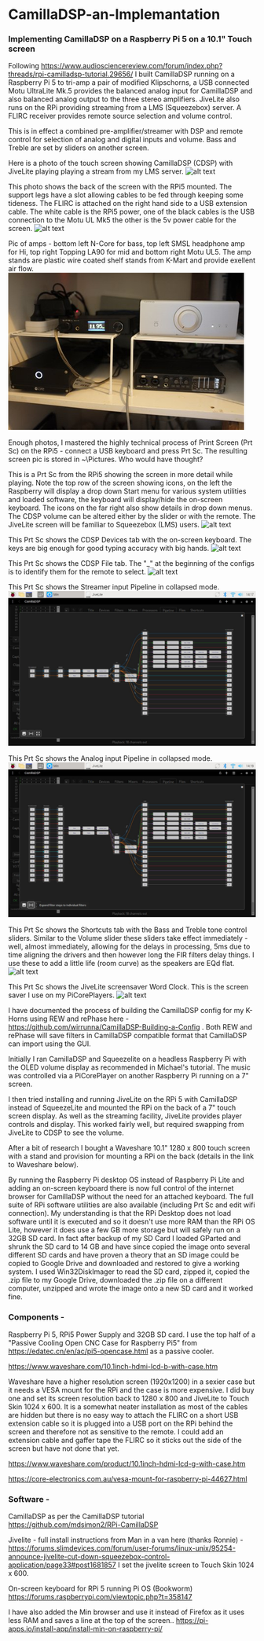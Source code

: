 # CamillaDSP-an-Implemantation
### Implementing CamillaDSP on a Raspberry Pi 5 on a 10.1" Touch screen

Following https://www.audiosciencereview.com/forum/index.php?threads/rpi-camilladsp-tutorial.29656/ I built CamillaDSP running on a Raspberry Pi 5 to tri-amp a pair of modified Klipschorns, a USB connected Motu UltraLite Mk.5 provides the balanced analog input for CamillaDSP and also balanced analog output to the three stereo amplifiers. JiveLite also runs on the RPi providing streaming from a LMS (Squeezebox) server. A FLIRC receiver provides remote source selection and volume control.

This is in effect a combined pre-amplifier/streamer with DSP and remote control for selection of analog and digital inputs and volume. Bass and Treble are set by sliders on another screen.

Here is a photo of the touch screen showing CamillaDSP (CDSP) with JiveLite playing playing a stream from my LMS server.
![alt text](<Images/10.1 screen front pic.JPG>)

This photo shows the back of the screen with the RPi5 mounted. The support legs have a slot  allowing cables to be fed through keeping some tideness. The FLIRC is attached on the right hand side to a USB extension cable. The white cable is the RPi5 power, one of the black cables is the USB connection to the Motu UL Mk5 the other is the 5v power cable for the screen. 
![alt text](<Images/10.1 screen back showing RPi5.JPG>)

Pic of amps - bottom left N-Core for bass, top left SMSL headphone amp for Hi, top right Topping LA90 for mid and bottom right Motu UL5. The amp stands are plastic wire coated shelf stands from K-Mart and provide exellent air flow.
![alt text](<Images/Motu UL5 and amps.JPG>)
 

Enough photos, I mastered the highly technical process of Print Screen (Prt Sc) on the RPi5 - connect a USB keyboard and press Prt Sc. The resulting screen pic is stored in ~\Pictures. Who would have thought?

This is a Prt Sc from the RPi5 showing the screen in more detail while playing.
Note the top row of the screen showing icons, on the left the Raspberry will display a drop down Start menu for various system utilities and loaded software, the keyboard will display/hide the on-screen keyboard. The icons on the far right also show details in drop down menus. The CDSP volume can be altered either by the slider or with the remote. The JiveLite screen will be familiar to Squeezebox (LMS) users.
![alt text](<Images/10.1 screen Jivelite and Firefox CamillaDSP.jpg>)

This Prt Sc shows the CDSP Devices tab with the on-screen keyboard. The keys are big enough for good typing accuracy with big hands.
![alt text](<Images/10.1 screen Devices tab with on-screen keyboard.jpg>)

This Prt Sc shows the CDSP File tab. The "_" at the beginning of the configs is to identify them for the remote to select.
![alt text](<Images/10.1 screen CamillaDSP Files tab.jpg>)

This Prt Sc shows the Streamer input Pipeline in collapsed mode.
![alt text](<Images/10.1 screen streamer pipeline collapsed.jpg>)

This Prt Sc shows the Analog input Pipeline in collapsed mode.
![alt text](<Images/10.1 screen analog pipeline collapsed.jpg>)

This Prt Sc shows the Shortcuts tab with the Bass and Treble tone control sliders. Similar to the Volume slider these sliders take effect immediately - well, almost immediately, allowing for the delays in processing, 5ms due to time aligning the drivers and then however long the FIR filters delay things. I use these to add a little life (room curve) as the speakers are EQd flat.
![alt text](<Images/10.1 screen CamillaDSP Shortcuts.jpg>)

 This Prt Sc shows the JiveLite screensaver Word Clock. This is the screen saver I use on my PiCorePlayers.
 ![alt text](<Images/10.1 screen JiveLite screensaver Word Clock.jpg>)


I have documented the process of building the CamillaDSP config for my K-Horns using REW and rePhase here - https://github.com/wirrunna/CamillaDSP-Building-a-Config . Both REW and rePhase will save filters in CamillaDSP compatible format that CamillaDSP can import using the GUI.


Initially I ran CamillaDSP and Squeezelite on a headless Raspberry Pi with the OLED volume display as recommended in Michael's tutorial. The music was controlled via a  PiCorePlayer on another Raspberry Pi running on a 7" screen. 

I then tried installing and running JiveLite on the RPi 5 with CamillaDSP instead of SqueezeLite and mounted the RPi on the back of a 7" touch screen display. As well as the streaming facility, JiveLite provides player controls and display. This worked fairly well, but required swapping from JiveLite to CDSP to see the volume.

After a bit of research I bought a Waveshare 10.1" 1280 x 800 touch screen with a stand and provision for mounting a RPi on the back (details in the link to Waveshare below). 

By running the Raspberry Pi desktop OS instead of Raspberry Pi Lite and adding an on-screen keyboard there is now full control of the internet browser for CamillaDSP without the need for an attached keyboard. The full suite of RPi software utilities are also available (including Prt Sc and edit wifi connection). My understanding is that the RPi Desktop does not load software until it is executed and so it doesn't use more RAM than the RPi OS Lite, however it does use a few GB more storage but will safely run on a 32GB SD card. In fact after backup of my SD Card I loaded GParted and shrunk the SD card to 14 GB and have since copied the image onto several different SD cards and have proven a theory that an SD image could be copied to Google Drive and downloaded and restored to give a working system. I used Win32DiskImager to read the SD card, zipped it, copied the .zip file to my Google Drive, downloaded the .zip file on a different computer, unzipped and wrote the image onto a new SD card and it worked fine.


### Components - 
Raspberry Pi 5, RPi5 Power Supply and 32GB SD card. I use the top half of a "Passive Cooling Open CNC Case for Raspberry Pi5" from https://edatec.cn/en/ac/pi5-opencase.html as a passive cooler.

https://www.waveshare.com/10.1inch-hdmi-lcd-b-with-case.htm

Waveshare have a higher resolution screen (1920x1200) in a sexier case but it needs a VESA mount for the RPi and the case is more expensive. I did buy one and set its screen resolution back to 1280 x 800 and JiveLite to Touch Skin 1024 x 600. It is a somewhat neater installation as most of the cables are hidden but there is no easy way to attach the FLIRC on a short USB extension cable so it is plugged into a USB port on the RPi behind the screen and therefore not as sensitive to the remote. I could add an extension cable and gaffer tape the FLIRC so it sticks out the side of the screen but have not done that yet.

https://www.waveshare.com/product/10.1inch-hdmi-lcd-g-with-case.htm

https://core-electronics.com.au/vesa-mount-for-raspberry-pi-44627.html

### Software -
CamillaDSP as per the CamillaDSP tutorial 
https://github.com/mdsimon2/RPi-CamillaDSP

Jivelite - full install instructions from Man in a van here (thanks Ronnie) -
https://forums.slimdevices.com/forum/user-forums/linux-unix/95254-announce-jivelite-cut-down-squeezebox-control-application/page33#post1681857
I set the jivelite screen to Touch Skin 1024 x 600.

On-screen keyboard for RPi 5 running Pi OS (Bookworm)
https://forums.raspberrypi.com/viewtopic.php?t=358147

I have also added the Min browser and use it instead of Firefox as it uses less RAM and saves a line at the top of the screen..
https://pi-apps.io/install-app/install-min-on-raspberry-pi/
